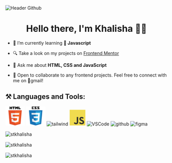 
![Header Github](https://user-images.githubusercontent.com/60285814/224474840-bb91f487-e33b-4540-92a0-bf63dcd53b68.png)


<h1 align="center">Hello there, I'm Khalisha 👋🏼</h1>

- 🌱 I’m currently learning **📌 Javascript**

- 🔍 Take a look on my projects on <a href="https://www.frontendmentor.io/profile/stkhalisha" target="_blank" rel="noreferrer">Frontend Mentor</a>

- 💬 Ask me about **HTML, CSS and JavaScript**

- 🤝 Open to collaborate to any frontend projects. Feel free to connect with me on 💌gmail!


<h2 align="left">⚒️ Languages and Tools:</h2>
<p align="left"> 
 <img src="https://raw.githubusercontent.com/devicons/devicon/master/icons/html5/html5-original-wordmark.svg" alt="html5" width="60" height="60"/>
 <img src="https://raw.githubusercontent.com/devicons/devicon/master/icons/css3/css3-original-wordmark.svg" alt="css3" width="60" height="60"/> 
  <img src="https://www.vectorlogo.zone/logos/tailwindcss/tailwindcss-icon.svg" alt="tailwind" width="60" height="60"/> 
<img src="https://raw.githubusercontent.com/devicons/devicon/master/icons/javascript/javascript-original.svg" alt="javascript" width="50" height="50"/> 
  <img src="https://camo.githubusercontent.com/5fa137d222dde7b69acd22c6572a065ce3656e6ffa1f5e88c1b5c7a935af3cc6/68747470733a2f2f63646e2e6a7364656c6976722e6e65742f67682f64657669636f6e732f64657669636f6e2f69636f6e732f7673636f64652f7673636f64652d6f726967696e616c2e737667" alt="VSCode" width="50" height="50"/> 
    <img src="https://cdn-icons-png.flaticon.com/512/25/25231.png" alt="github" width="50" height="50"/>
 <img src="https://www.vectorlogo.zone/logos/figma/figma-icon.svg" alt="figma" width="50" height="50"/></p>
 
  

<p><img align="center" src="https://github-readme-stats.vercel.app/api/top-langs?username=stkhalisha&show_icons=true&theme=radical" alt="stkhalisha" /></p>

<p><img align="center" src="https://github-readme-stats.vercel.app/api?username=stkhalisha&show_icons=true&theme=radical" alt="stkhalisha" /></p>

<p><img align="center" src="https://github-readme-streak-stats.herokuapp.com/?user=stkhalisha&theme=radical" alt="stkhalisha" /></p>
